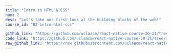 ```yaml
---
title: "Intro to HTML & CSS"
num: 2
desc: "Let's take our first look at the building blocks of the web!"
course_id: "02-intro-html-css"

github_link: "https://github.com/uclaacm/react-native-course-20-21/tree/master/02-intro-html-css"
code_link: "https://github.com/uclaacm/react-native-course-20-21/tree/master/02-intro-html-css/checkpoints"
raw_github_link: "https://raw.githubusercontent.com/uclaacm/react-native-course-20-21/master/02-intro-html-css"
---
```

